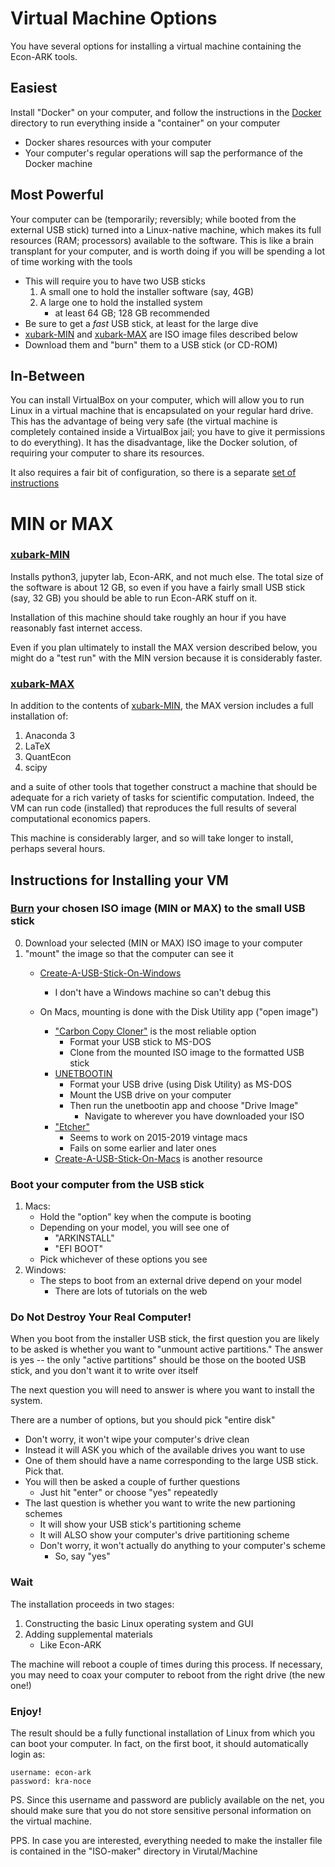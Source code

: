 # Virtual Machine Options

You have several options for installing a virtual machine containing the Econ-ARK tools.

## Easiest

Install "Docker" on your computer, and follow the instructions in the [Docker]() directory to run everything inside a "container" on your computer

* Docker shares resources with your computer
* Your computer's regular operations will sap the performance of the Docker machine
	
## Most Powerful 

Your computer can be (temporarily; reversibly; while booted from the
external USB stick) turned into a Linux-native machine, which makes
its full resources (RAM; processors) available to the software. This
is like a brain transplant for your computer, and is worth doing if
you will be spending a lot of time working with the tools

* This will require you to have two USB sticks
   1. A small one to hold the installer software (say, 4GB)
   1. A large one to hold the installed system
      * at least 64 GB; 128 GB recommended
* Be sure to get a _fast_ USB stick, at least for the large dive
* [xubark-MIN](#MIN-or-MAX) and [xubark-MAX](#MIN-or-MAX) are ISO image files described below
* Download them and "burn" them to a USB stick (or CD-ROM)

## In-Between

You can install VirtualBox on your computer, which will allow you to
run Linux in a virtual machine that is encapsulated on your regular
hard drive.  This has the advantage of being very safe (the virtual
machine is completely contained inside a VirtualBox jail; you have to
give it permissions to do everything). It has the disadvantage, like
the Docker solution, of requiring your computer to share its
resources.

It also requires a fair bit of configuration, so there is a separate [set 
of instructions](https://github.com/econ-ark/econ-ark-tools/tree/master/Virtual/Machine/VirtualBox)


# MIN or MAX

### [xubark-MIN](https://drive.google.com/drive/folders/1yGk_LFM6y3M_Y_8BbYdwoMQ14wGFQPZB?usp=sharing)

Installs python3, jupyter lab, Econ-ARK, and not much else. The total size
of the software is about 12 GB, so even if you have a fairly small USB
stick (say, 32 GB) you should be able to run Econ-ARK stuff on it.

Installation of this machine should take roughly an hour if you have reasonably
fast internet access.

Even if you plan ultimately to install the MAX version described below, you might
do a "test run" with the MIN version because it is considerably faster.

### [xubark-MAX](https://drive.google.com/drive/folders/1OarYGCwW4Avc1UMpPHsIMWr4jh0tKUn6?usp=sharing)

In addition to the contents of [xubark-MIN](#xubark-MIN), the MAX version includes a full installation of:

1. Anaconda 3
1. LaTeX
1. QuantEcon
1. scipy

and a suite of other tools that together construct a machine that
should be adequate for a rich variety of tasks for scientific
computation. Indeed, the VM can run code (installed) that reproduces
the full results of several computational economics papers.

This machine is considerably larger, and so will take longer to install, perhaps
several hours.

## Instructions for Installing your VM

### [Burn](#burn) your chosen ISO image (MIN or MAX) to the small USB stick

0. Download your selected (MIN or MAX) ISO image to your computer
0. "mount" the image so that the computer can see it
   * [Create-A-USB-Stick-On-Windows](https://ubuntu.com/tutorials/create-a-USB-stick-On-Windows)
      * I don't have a Windows machine so can't debug this

   * On Macs, mounting is done with the Disk Utility app ("open image")
      * ["Carbon Copy Cloner"](https://bombich.com/ccc5/how-does-free-30-day-trial-work) is the most reliable option 
	     * Format your USB stick to MS-DOS
		 * Clone from the mounted ISO image to the formatted USB stick
      * [UNETBOOTIN](https://unetbootin.github.io)
	     * Format your USB drive (using Disk Utility) as MS-DOS
		 * Mount the USB drive on your computer
	     * Then run the unetbootin app and choose "Drive Image"
	        * Navigate to wherever you have downloaded your ISO
      * ["Etcher"](https://balena.io/etcher/)
	     * Seems to work on 2015-2019 vintage macs
	     * Fails on some earlier and later ones
      * [Create-A-USB-Stick-On-Macs](https://ubuntu.com/tutorials/create-a-usb-stick-on-macs) is another resource

### Boot your computer from the USB stick

1. Macs:
   * Hold the "option" key when the compute is booting
   * Depending on your model, you will see one of
      * "ARKINSTALL"
	  * "EFI BOOT"
   * Pick whichever of these options you see
1. Windows:
   * The steps to boot from an external drive depend on your model
       * There are lots of tutorials on the web
	  
### Do Not Destroy Your Real Computer!

When you boot from the installer USB stick, the first question you are likely to be asked is whether you want to "unmount active partitions." The answer is yes -- the only "active partitions" should be those on the booted USB stick, and you don't want it to write over itself

The next question you will need to answer is where you want to install the system.

There are a number of options, but you should pick "entire disk"

* Don't worry, it won't wipe your computer's drive clean
* Instead it will ASK you which of the available drives you want to use
* One of them should have a name corresponding to the large USB stick. Pick that.
* You will then be asked a couple of further questions
   * Just hit "enter" or choose "yes" repeatedly
* The last question is whether you want to write the new partioning schemes 
  * It will show your USB stick's partitioning scheme
  * It will ALSO show your computer's drive partitioning scheme 
  * Don't worry, it won't actually do anything to your computer's scheme
      * So, say "yes"
		  
### Wait

The installation proceeds in two stages:

1. Constructing the basic Linux operating system and GUI
1. Adding supplemental materials
   * Like Econ-ARK
   
The machine will reboot a couple of times during this process. If necessary, you may need to coax your computer to reboot from the right drive (the new one!)

### Enjoy!

The result should be a fully functional installation of Linux from which you can boot your computer. In fact, on the first boot, it should automatically login as:



    username: econ-ark
    password: kra-noce




PS. Since this username and password are publicly available on the net, you should make sure that you do not store sensitive personal information on the virtual machine.

PPS. In case you are interested, everything needed to make the installer file is contained in the "ISO-maker" directory in Virutal/Machine
